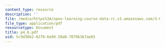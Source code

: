 ```yaml
---
content_type: resource
description: ''
file: /media/https%3A/open-learning-course-data-rc.s3.amazonaws.com/3-064-polymer-engineering-fall-2003/5c9d36b282786e9d20a07079b3b7ae83_p4_6.pdf
file_type: application/pdf
resourcetype: Document
title: p4_6.pdf
uid: 5c9d36b2-8278-6e9d-20a0-7079b3b7ae83
---
```

